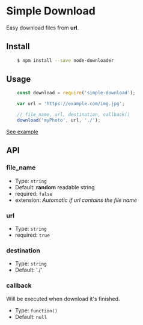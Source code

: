 # Simple Download
Easy download files from **url**.

## Install
```bash
	$ npm install --save node-downloader
```

## Usage
```js
	const download = require('simple-download');

    var url = 'https://example.com/img.jpg';

    // file_name, url, destination, callback()
    download('myPhoto', url, './');
```
[See example](example.js)

## API

### file_name
- Type: `string`
- Default: **random** readable string
- required: `false`
- extension: *Automatic if url contains the file name*

### url
- Type: `string`
- required: `true`

### destination

- Type: `string`
- Default: './'

### callback
Will be executed when download it's finished.
- Type: `function()`
- Default: `null`
